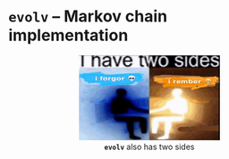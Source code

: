 # `evolv` – Markov chain implementation

<p align="center" width="100%">
    <img src="i-forgor-i-rember.png" width="50%">
    <br>
    <b><code>evolv</code></b> also has two sides
</p>
